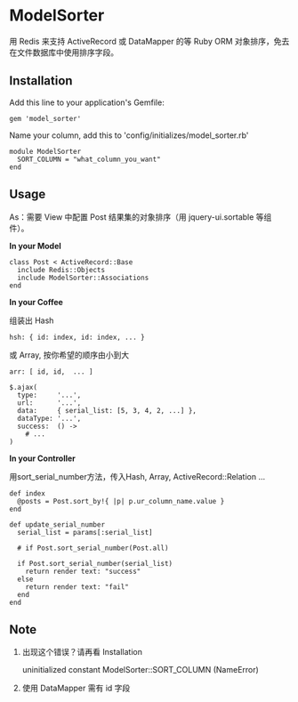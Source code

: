 # ModelSorter

用 Redis 来支持 ActiveRecord 或 DataMapper 的等 Ruby ORM 对象排序，免去在文件数据库中使用排序字段。

## Installation

Add this line to your application's Gemfile:

    gem 'model_sorter'
    
Name your column, add this to 'config/initializes/model_sorter.rb'
```
module ModelSorter
  SORT_COLUMN = "what_column_you_want"
end
```
## Usage

As：需要 View 中配置 Post 结果集的对象排序（用 jquery-ui.sortable 等组件）。

__In your Model__

```
class Post < ActiveRecord::Base
  include Redis::Objects
  include ModelSorter::Associations
end
```

__In your Coffee__

组装出 Hash 

    hsh: { id: index, id: index, ... }
    
或 Array, 按你希望的顺序由小到大
  
    arr: [ id, id,  ... ] 

```
$.ajax(
  type:     '...',
  url:      '...',
  data:     { serial_list: [5, 3, 4, 2, ...] },
  dataType: '...',
  success:  () ->
    # ...
)
```

__In your Controller__

用sort_serial_number方法，传入Hash, Array, ActiveRecord::Relation ...

```
def index
  @posts = Post.sort_by!{ |p| p.ur_column_name.value }
end

def update_serial_number
  serial_list = params[:serial_list]
  
  # if Post.sort_serial_number(Post.all)
  
  if Post.sort_serial_number(serial_list)
    return render text: "success"
  else
    return render text: "fail"
  end
end
```

## Note

1. 出现这个错误？请再看 Installation

    uninitialized constant ModelSorter::SORT_COLUMN (NameError)
    
2. 使用 DataMapper 需有 id 字段    
    




